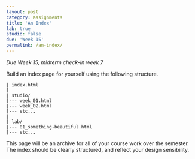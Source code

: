 ```yaml
---
layout: post
category: assignments
title: 'An Index'
lab: true
studio: false
due: 'Week 15'
permalink: /an-index/
---
```


*Due Week 15, midterm check-in week 7*
 
Build an index page for yourself using the following structure. 

~~~
| index.html 
|
| studio/
|--- week_01.html
|--- week_02.html
|--- etc...
|
| lab/
|--- 01_something-beautiful.html
|--- etc...
~~~

This page will be an archive for all of your course work over the semester. The index should be clearly structured, and reflect your design sensibility.  
